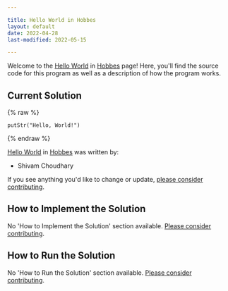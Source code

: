 ```yaml
---

title: Hello World in Hobbes
layout: default
date: 2022-04-28
last-modified: 2022-05-15

---
```


Welcome to the [Hello World](https://sampleprograms.io/projects/hello-world) in [Hobbes](https://sampleprograms.io/languages/hobbes) page! Here, you'll find the source code for this program as well as a description of how the program works.

## Current Solution

{% raw %}

```hobbes
putStr("Hello, World!")
```

{% endraw %}

[Hello World](https://sampleprograms.io/projects/hello-world) in [Hobbes](https://sampleprograms.io/languages/hobbes) was written by:

- Shivam Choudhary

If you see anything you'd like to change or update, [please consider contributing](https://github.com/TheRenegadeCoder/sample-programs).

## How to Implement the Solution

No 'How to Implement the Solution' section available. [Please consider contributing](https://github.com/TheRenegadeCoder/sample-programs-website).

## How to Run the Solution

No 'How to Run the Solution' section available. [Please consider contributing](https://github.com/TheRenegadeCoder/sample-programs-website).